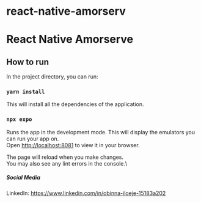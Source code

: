 # react-native-amorserv

# React Native Amorserve

## How to run

In the project directory, you can run:

### `yarn install`

This will install all the dependencies of the application.

### `npx expo`

Runs the app in the development mode. This will display the emulators you can run your app on.\
Open [http://localhost:8081](http://localhost:8081) to view it in your browser.

The page will reload when you make changes.\
You may also see any lint errors in the console.\

##### Social Media

LinkedIn: <https://www.linkedin.com/in/obinna-iloeje-15183a202>
